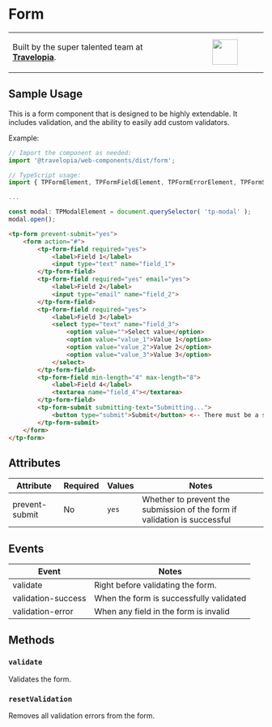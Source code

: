 # Form

<table width="100%">
	<tr>
		<td align="left" width="70%">
        <p>Built by the super talented team at <strong><a href="https://www.travelopia.com/work-with-us/">Travelopia</a></strong>.</p>
		</td>
		<td align="center" width="30%">
			<img src="https://www.travelopia.com/wp-content/themes/travelopia/assets/svg/logo-travelopia-circle.svg" width="50" />
		</td>
	</tr>
</table>

## Sample Usage

This is a form component that is designed to be highly extendable. It includes validation, and the ability to easily add custom validators.

Example:

```js
// Import the component as needed:
import '@travelopia/web-components/dist/form';

// TypeScript usage:
import { TPFormElement, TPFormFieldElement, TPFormErrorElement, TPFormSubmitElement } from '@travelopia/web-components';

...

const modal: TPModalElement = document.querySelector( 'tp-modal' );
modal.open();
```

```html
<tp-form prevent-submit="yes">
	<form action="#">
		<tp-form-field required="yes">
			<label>Field 1</label>
			<input type="text" name="field_1">
		</tp-form-field>
		<tp-form-field required="yes" email="yes">
			<label>Field 2</label>
			<input type="email" name="field_2">
		</tp-form-field>
		<tp-form-field required="yes">
			<label>Field 3</label>
			<select type="text" name="field_3">
				<option value="">Select value</option>
				<option value="value_1">Value 1</option>
				<option value="value_2">Value 2</option>
				<option value="value_3">Value 3</option>
			</select>
		</tp-form-field>
		<tp-form-field min-length="4" max-length="8">
			<label>Field 4</label>
			<textarea name="field_4"></textarea>
		</tp-form-field>
		<tp-form-submit submitting-text="Submitting...">
			<button type="submit">Submit</button> <-- There must be a submit button inside this component
		</tp-form-submit>
	</form>
</tp-form>
```

## Attributes

| Attribute      | Required | Values | Notes                                                                     |
|----------------|----------|--------|---------------------------------------------------------------------------|
| prevent-submit | No       | `yes`  | Whether to prevent the submission of the form if validation is successful |

## Events

| Event              | Notes                                   |
|--------------------|-----------------------------------------|
| validate           | Right before validating the form.       |
| validation-success | When the form is successfully validated |
| validation-error   | When any field in the form is invalid   |

## Methods

### `validate`

Validates the form.

### `resetValidation`

Removes all validation errors from the form.
